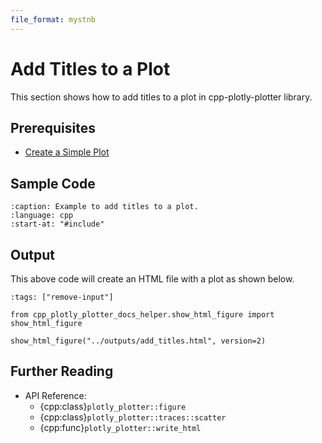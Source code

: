 ```yaml
---
file_format: mystnb
---
```


# Add Titles to a Plot

This section shows how to add titles to a plot in cpp-plotly-plotter library.

## Prerequisites

- [Create a Simple Plot](create_simple_plot.md)

## Sample Code

```{literalinclude} /../../../examples/add_titles.cpp
:caption: Example to add titles to a plot.
:language: cpp
:start-at: "#include"
```

## Output

This above code will create an HTML file with a plot as shown below.

```{code-cell}
:tags: ["remove-input"]

from cpp_plotly_plotter_docs_helper.show_html_figure import show_html_figure

show_html_figure("../outputs/add_titles.html", version=2)
```

## Further Reading

- API Reference:
  - {cpp:class}`plotly_plotter::figure`
  - {cpp:class}`plotly_plotter::traces::scatter`
  - {cpp:func}`plotly_plotter::write_html`
